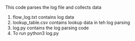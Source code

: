This code parses the log file and collects data
1. flow_log.txt contains log data
2. lookup_table.csv contains lookup data in teh log parsing
3. log.py contains the log parsing code
4. To run python3 log.py

